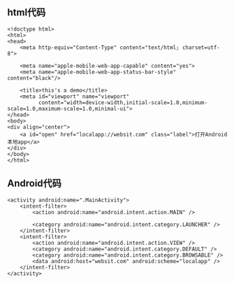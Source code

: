 ## html代码

	<!doctype html>
	<html>
	<head>
	    <meta http-equiv="Content-Type" content="text/html; charset=utf-8">
	
	    <meta name="apple-mobile-web-app-capable" content="yes">
	    <meta name="apple-mobile-web-app-status-bar-style" content="black"/>
	
	    <title>this's a demo</title>
	    <meta id="viewport" name="viewport"
	          content="width=device-width,initial-scale=1.0,minimum-scale=1.0,maximum-scale=1.0,minimal-ui">
	</head>
	<body>
	<div align="center">
	    <a id="open" href="localapp://websit.com" class="label">打开Android本地app</a>
	</div>
	</body>
	</html>

## Android代码

	<activity android:name=".MainActivity">
        <intent-filter>
            <action android:name="android.intent.action.MAIN" />

            <category android:name="android.intent.category.LAUNCHER" />
        </intent-filter>
        <intent-filter>
            <action android:name="android.intent.action.VIEW" />
            <category android:name="android.intent.category.DEFAULT" />
            <category android:name="android.intent.category.BROWSABLE" />
            <data android:host="websit.com" android:scheme="localapp" />
        </intent-filter>
    </activity>